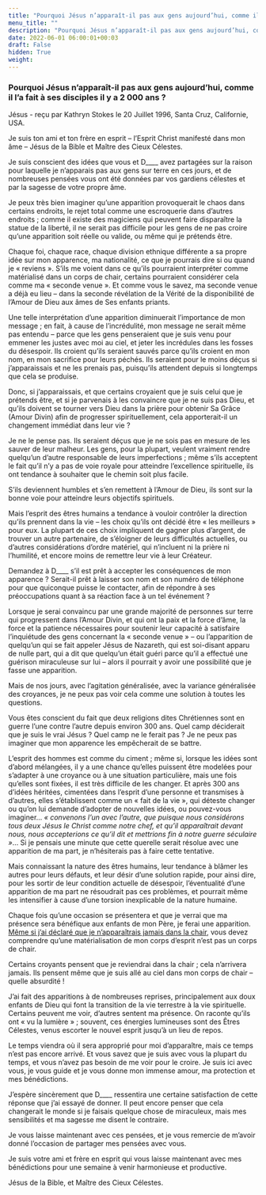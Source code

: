 ```yaml
---
title: "Pourquoi Jésus n’apparaît-il pas aux gens aujourd’hui, comme il l’a fait à ses disciples il y a 2 000 ans ?"
menu_title: ""
description: "Pourquoi Jésus n’apparaît-il pas aux gens aujourd’hui, comme il l’a fait à ses disciples il y a 2 000 ans ?"
date: 2022-06-01 06:00:01+00:03
draft: False
hidden: True
weight:
---
```

### Pourquoi Jésus n’apparaît-il pas aux gens aujourd’hui, comme il l’a fait à ses disciples il y a 2 000 ans ?

Jésus - reçu par Kathryn Stokes le 20 Juillet 1996, Santa Cruz, Californie, USA.

Je suis ton ami et ton frère en esprit – l’Esprit Christ manifesté dans mon âme – Jésus de la Bible et Maître des Cieux Célestes.

Je suis conscient des idées que vous et D____ avez partagées sur la raison pour laquelle je n’apparais pas aux gens sur terre en ces jours, et de nombreuses pensées vous ont été données par vos gardiens célestes et par la sagesse de votre propre âme.

Je peux très bien imaginer qu’une apparition provoquerait le chaos dans certains endroits, le rejet total comme une escroquerie dans d’autres endroits ; comme il existe des magiciens qui peuvent faire disparaître la statue de la liberté, il ne serait pas difficile pour les gens de ne pas croire qu’une apparition soit réelle ou valide, ou même qui je prétends être.

Chaque foi, chaque race, chaque division ethnique différente a sa propre idée sur mon apparence, ma nationalité, ce que je pourrais dire si ou quand je « reviens ». S’ils me voient dans ce qu’ils pourraient interpréter comme matérialisé dans un corps de chair, certains pourraient considérer cela comme ma « seconde venue ». Et comme vous le savez, ma seconde venue a déjà eu lieu – dans la seconde révélation de la Vérité de la disponibilité de l’Amour de Dieu aux âmes de Ses enfants priants.

Une telle interprétation d’une apparition diminuerait l’importance de mon message ; en fait, à cause de l’incrédulité, mon message ne serait même pas entendu – parce que les gens penseraient que je suis venu pour emmener les justes avec moi au ciel, et jeter les incrédules dans les fosses du désespoir. Ils croient qu’ils seraient sauvés parce qu’ils croient en mon nom, en mon sacrifice pour leurs péchés. Ils seraient pour le moins déçus si j’apparaissais et ne les prenais pas, puisqu’ils attendent depuis si longtemps que cela se produise.

Donc, si j’apparaissais, et que certains croyaient que je suis celui que je prétends être, et si je parvenais à les convaincre que je ne suis pas Dieu, et qu’ils doivent se tourner vers Dieu dans la prière pour obtenir Sa Grâce (Amour Divin) afin de progresser spirituellement, cela apporterait-il un changement immédiat dans leur vie ?

Je ne le pense pas. Ils seraient déçus que je ne sois pas en mesure de les sauver de leur malheur. Les gens, pour la plupart, veulent vraiment rendre quelqu’un d’autre responsable de leurs imperfections ; même s’ils acceptent le fait qu’il n’y a pas de voie royale pour atteindre l’excellence spirituelle, ils ont tendance à souhaiter que le chemin soit plus facile.

S’ils deviennent humbles et s’en remettent à l’Amour de Dieu, ils sont sur la bonne voie pour atteindre leurs objectifs spirituels.

Mais l’esprit des êtres humains a tendance à vouloir contrôler la direction qu’ils prennent dans la vie – les choix qu’ils ont décidé être « les meilleurs » pour eux. La plupart de ces choix impliquent de gagner plus d’argent, de trouver un autre partenaire, de s’éloigner de leurs difficultés actuelles, ou d’autres considérations d’ordre matériel, qui n’incluent ni la prière ni l’humilité, et encore moins de remettre leur vie à leur Créateur.

Demandez à D____ s’il est prêt à accepter les conséquences de mon apparence ? Serait-il prêt à laisser son nom et son numéro de téléphone pour que quiconque puisse le contacter, afin de répondre à ses préoccupations quant à sa réaction face à un tel événement ?

Lorsque je serai convaincu par une grande majorité de personnes sur terre qui progressent dans l’Amour Divin, et qui ont la paix et la force d’âme, la force et la patience nécessaires pour soutenir leur capacité à satisfaire l’inquiétude des gens concernant la « seconde venue » – ou l’apparition de quelqu’un qui se fait appeler Jésus de Nazareth, qui est soi-disant apparu de nulle part, qui a dit que quelqu’un était guéri parce qu’il a effectué une guérison miraculeuse sur lui – alors il pourrait y avoir une possibilité que je fasse une apparition.

Mais de nos jours, avec l’agitation généralisée, avec la variance généralisée des croyances, je ne peux pas voir cela comme une solution à toutes les questions.

Vous êtes conscient du fait que deux religions dites Chrétiennes sont en guerre l’une contre l’autre depuis environ 300 ans. Quel camp déciderait que je suis le vrai Jésus ? Quel camp ne le ferait pas ? Je ne peux pas imaginer que mon apparence les empêcherait de se battre.

L’esprit des hommes est comme du ciment ; même si, lorsque les idées sont d’abord mélangées, il y a une chance qu’elles puissent être modelées pour s’adapter à une croyance ou à une situation particulière, mais une fois qu’elles sont fixées, il est très difficile de les changer. Et après 300 ans d’idées héritées, cimentées dans l’esprit d’une personne et transmises à d’autres, elles s’établissent comme un « fait de la vie », qui déteste changer ou qu’on lui demande d’adopter de nouvelles idées, ou pouvez-vous imaginer… *« convenons l’un avec l’autre, que puisque nous considérons tous deux Jésus le Christ comme notre chef, et qu’il apparaîtrait devant nous, nous accepterions ce qu’il dit et mettrions fin à notre guerre séculaire »*… Si je pensais une minute que cette querelle serait résolue avec une apparition de ma part, je n’hésiterais pas à faire cette tentative.

Mais connaissant la nature des êtres humains, leur tendance à blâmer les autres pour leurs défauts, et leur désir d’une solution rapide, pour ainsi dire, pour les sortir de leur condition actuelle de désespoir, l’éventualité d’une apparition de ma part ne résoudrait pas ces problèmes, et pourrait même les intensifier à cause d’une torsion inexplicable de la nature humaine.

Chaque fois qu’une occasion se présentera et que je verrai que ma présence sera bénéfique aux enfants de mon Père, je ferai une apparition. [Même si j’ai déclaré que je n’apparaîtrais jamais dans la chair](/fr-james-padgett-messages/fr-padgett-messages-date-order/fr-padgett-messages-1916/fr-1916-8-13-1-jep-jesus/), vous devez comprendre qu’une matérialisation de mon corps d’esprit n’est pas un corps de chair.

Certains croyants pensent que je reviendrai dans la chair ; cela n’arrivera jamais. Ils pensent même que je suis allé au ciel dans mon corps de chair – quelle absurdité !

J’ai fait des apparitions à de nombreuses reprises, principalement aux doux enfants de Dieu qui font la transition de la vie terrestre à la vie spirituelle. Certains peuvent me voir, d’autres sentent ma présence. On raconte qu’ils ont  « vu la lumière » ; souvent, ces énergies lumineuses sont des Êtres Célestes, venus escorter le nouvel esprit jusqu’à un lieu de repos.

Le temps viendra où il sera approprié pour moi d’apparaître, mais ce temps n’est pas encore arrivé. Et vous savez que je suis avec vous la plupart du temps, et vous n’avez pas besoin de me voir pour le croire. Je suis ici avec vous, je vous guide et je vous donne mon immense amour, ma protection et mes bénédictions.

J’espère sincèrement que D____ ressentira une certaine satisfaction de cette réponse que j’ai essayé de donner. Il peut encore penser que cela changerait le monde si je faisais quelque chose de miraculeux, mais mes sensibilités et ma sagesse me disent le contraire.

Je vous laisse maintenant avec ces pensées, et je vous remercie de m’avoir donné l’occasion de partager mes pensées avec vous.

Je suis votre ami et frère en esprit qui vous laisse maintenant avec mes bénédictions pour une semaine à venir harmonieuse et productive.

Jésus de la Bible, et Maître des Cieux Célestes.
